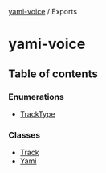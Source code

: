 [yami-voice](README.md) / Exports

# yami-voice

## Table of contents

### Enumerations

- [TrackType](enums/TrackType.md)

### Classes

- [Track](classes/Track.md)
- [Yami](classes/Yami.md)
